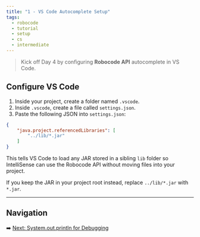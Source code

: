 ```yaml
---
title: "1 - VS Code Autocomplete Setup"
tags:
  - robocode
  - tutorial
  - setup
  - cs
  - intermediate
---
```


> Kick off Day 4 by configuring **Robocode API** autocomplete in VS Code.

## Configure VS Code

1. Inside your project, create a folder named `.vscode`.
2. Inside `.vscode`, create a file called `settings.json`.
3. Paste the following JSON into `settings.json`:

```json
{
    "java.project.referencedLibraries": [
        "../lib/*.jar"
    ]
}
```

This tells VS Code to load any JAR stored in a sibling `lib` folder so IntelliSense can use the Robocode API without moving files into your project.

If you keep the JAR in your project root instead, replace `../lib/*.jar` with `*.jar`.

---

## Navigation

➡️ [Next: System.out.println for Debugging](/robocode/Day-4/01_system_out_debugging)

